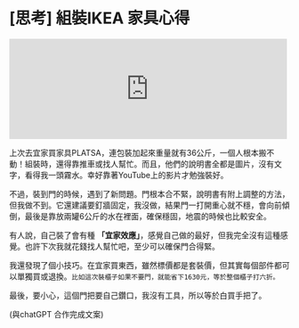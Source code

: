 # [思考] 組裝IKEA 家具心得


<!--more-->
<iframe src="https://open.firstory.me/embed/story/clvj68547048o01u7aorv3d2w" height="180" width="99%" frameborder="0" scrolling="no"></iframe>

上次去宜家買家具PLATSA，連包裝加起來重量就有36公斤，一個人根本搬不動！組裝時，還得靠推車或找人幫忙。而且，他們的說明書全都是圖片，沒有文字，看得我一頭霧水。幸好靠著YouTube上的影片才勉強裝好。

不過，裝到門的時候，遇到了新問題。門根本合不緊，說明書有附上調整的方法，但我做不到。它還建議要釘牆固定，我沒做，結果門一打開重心就不穩，會向前傾倒，最後是靠放兩罐6公斤的水在裡面，確保穩固，地震的時候也比較安全。

有人說，自己裝了會有種 **「宜家效應」**，感覺自己做的最好，但我完全沒有這種感覺。也許下次我就花錢找人幫忙吧，至少可以確保門合得緊。

我還發現了個小技巧。在宜家買東西，雖然標價都是套裝價，但其實每個部件都可以單獨買或退換。`比如這次裝櫃子如果不要門，就能省下1630元，等於整個櫃子打六折。`

最後，要小心，這個門把要自己鑽口，我沒有工具，所以等於白買手把了。

(與chatGPT 合作完成文案)
